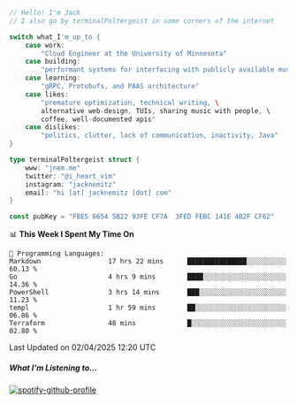 ```go
// Hello! I'm Jack
// I also go by terminalPoltergeist in some corners of the internet

switch what_I'm_up_to {
    case work:
        "Cloud Engineer at the University of Minnesota"
    case building:
        "performant systems for interfacing with publicly available music datasets"
    case learning:
        "gRPC, Protobufs, and PAAS architecture"
    case likes:
        "premature optimization, technical writing, \
        alternative web-design, TUIs, sharing music with people, \
        coffee, well-documented apis"
    case dislikes:
        "politics, clutter, lack of communication, inactivity, Java"
}

type terminalPoltergeist struct {
    www: "jnem.me"
    twitter: "@i_heart_vim"
    instagram: "jacknemitz"
    email: "hi [at] jacknemitz [dot] com"
}

const pubKey = "FBE5 6654 5B22 93FE CF7A  3FED FEBC 141E 4B2F CF62"
```

<!--START_SECTION:waka-->
📊 **This Week I Spent My Time On** 

```text
💬 Programming Languages: 
Markdown                 17 hrs 22 mins      ███████████████░░░░░░░░░░   60.13 % 
Go                       4 hrs 9 mins        ████░░░░░░░░░░░░░░░░░░░░░   14.36 % 
PowerShell               3 hrs 14 mins       ███░░░░░░░░░░░░░░░░░░░░░░   11.23 % 
templ                    1 hr 59 mins        ██░░░░░░░░░░░░░░░░░░░░░░░   06.86 % 
Terraform                48 mins             █░░░░░░░░░░░░░░░░░░░░░░░░   02.80 % 
```


 Last Updated on 02/04/2025 12:20 UTC
<!--END_SECTION:waka-->

##### What I'm Listening to...

[![spotify-github-profile](https://jnem.me/listening-item?maxAge=2592000)](https://jnem.me/listening)
